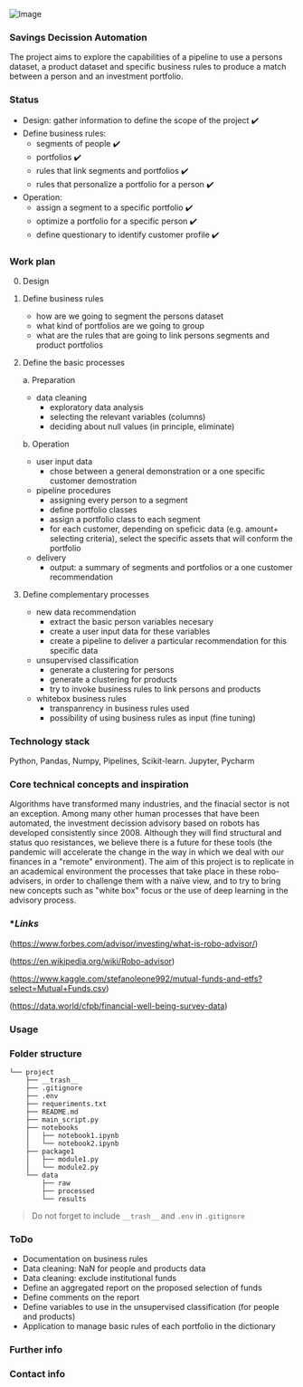 ![Image](https://content.api.news/v3/images/bin/0909e514b5fc28ed3baf1b70fa7bb773)

### **Savings Decission Automation** 
The project aims to explore the capabilities of a pipeline to use a persons dataset, a product dataset and specific business rules to produce a match between a person and an investment portfolio.

### **Status**
- Design: gather information to define the scope of the project   :heavy_check_mark:
- Define business rules:
    - segments of people   :heavy_check_mark:
    - portfolios   :heavy_check_mark:
    - rules that link segments and portfolios   :heavy_check_mark:
    - rules that personalize a portfolio for a person   :heavy_check_mark:
- Operation:
    - assign a segment to a specific portfolio   :heavy_check_mark:
    - optimize a portfolio for a specific person   :heavy_check_mark:
    - define questionary to identify customer profile   :heavy_check_mark:


### **Work plan**
0. Design 
1. Define business rules
    - how are we going to segment the persons dataset
    - what kind of portfolios are we going to group
    - what are the rules that are going to link persons segments and product portfolios 
2. Define the basic processes

   a. Preparation
    - data cleaning
        - exploratory data analysis
        - selecting the relevant variables (columns)
        - deciding about null values (in principle, eliminate)
        
   b. Operation
    - user input data
        - chose between a general demonstration or a one specific customer demostration
    - pipeline procedures
        - assigning every person to a segment
        - define portfolio classes
        - assign a portfolio class to each segment
        - for each customer, depending on speficic data (e.g. amount+ selecting criteria), select the specific assets that will conform the portfolio
    - delivery
        - output: a summary of segments and portfolios or a one customer recommendation
3. Define complementary processes
    - new data recommendation
        - extract the basic person variables necesary
        - create a user input data for these variables
        - create a pipeline to deliver a particular recommendation for this specific data
     - unsupervised classification
        - generate a clustering for persons
        - generate a clustering for products
        - try to invoke business rules to link persons and products
     - whitebox business rules
        - transpanrency in business rules used
        - possibility of using business rules as input (fine tuning)

### **Technology stack**
Python, Pandas, Numpy, Pipelines, Scikit-learn.
Jupyter, Pycharm

### **Core technical concepts and inspiration**
Algorithms have transformed many industries, and the finacial sector is not an exception. Among many other human processes that have been automated, the investment decission advisory based on robots has developed consistently since 2008. 
Although they will find structural and status quo resistances, we believe there is a future for these tools (the pandemic will accelerate the change in the way in which we deal with our finances in a "remote" environment).
The aim of this project is to replicate in an academical environment the processes that take place in these robo-advisers, in order to challenge them with a naïve view, and to try to bring new concepts such as "white box" focus or the use of deep learning in the advisory process. 

### **Links*
 (https://www.forbes.com/advisor/investing/what-is-robo-advisor/)
 
 
 (https://en.wikipedia.org/wiki/Robo-advisor)
 
 
 (https://www.kaggle.com/stefanoleone992/mutual-funds-and-etfs?select=Mutual+Funds.csv)
 
 
 (https://data.world/cfpb/financial-well-being-survey-data)

### **Usage**
 

### **Folder structure**
```
└── project
    ├── __trash__
    ├── .gitignore
    ├── .env
    ├── requeriments.txt
    ├── README.md
    ├── main_script.py
    ├── notebooks
    │   ├── notebook1.ipynb
    │   └── notebook2.ipynb
    ├── package1
    │   ├── module1.py
    │   └── module2.py
    └── data
        ├── raw
        ├── processed
        └── results
```

> Do not forget to include `__trash__` and `.env` in `.gitignore` 

### **ToDo**
- Documentation on business rules
- Data cleaning: NaN for people and products data
- Data cleaning: exclude institutional funds
- Define an aggregated report on the proposed selection of funds
- Define comments on the report
- Define variables to use in the unsupervised classification (for people and products)
- Application to manage basic rules of each portfolio in the dictionary

### **Further info**
 

### **Contact info**
 


